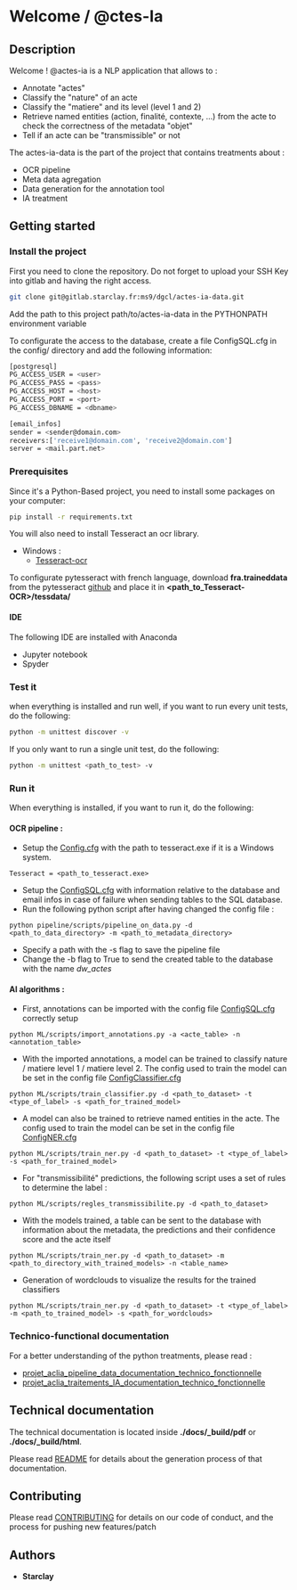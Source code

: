 
# Welcome / @ctes-Ia

## Description

Welcome ! @actes-ia is a NLP application that allows to :
- Annotate "actes"
- Classify the "nature" of an acte
- Classify the "matiere" and its level (level 1 and 2)
- Retrieve named entities (action, finalité, contexte, ...) from the acte to check the correctness of the metadata "objet"
- Tell if an acte can be "transmissible" or not

The actes-ia-data is the part of the project that contains treatments about :
- OCR pipeline
- Meta data agregation
- Data generation for the annotation tool
- IA treatment

## Getting started

### Install the project

First you need to clone the repository.
  Do not forget to upload your SSH Key into gitlab and having the right access.

```bash
git clone git@gitlab.starclay.fr:ms9/dgcl/actes-ia-data.git
```

Add the path to this project path/to/actes-ia-data in the PYTHONPATH environment variable 

To configurate the access to the database, create a file ConfigSQL.cfg in the config/ directory and add the following information:

```bash
[postgresql]
PG_ACCESS_USER = <user>
PG_ACCESS_PASS = <pass>
PG_ACCESS_HOST = <host>
PG_ACCESS_PORT = <port>
PG_ACCESS_DBNAME = <dbname>

[email_infos]
sender = <sender@domain.com>
receivers:['receive1@domain.com', 'receive2@domain.com']
server = <mail.part.net>

```

### Prerequisites

Since it's a Python-Based project, you need to install some packages on your computer:

```bash
pip install -r requirements.txt
```

You will also need to install Tesseract an ocr library.

* Windows : 
    * [Tesseract-ocr](https://github.com/UB-Mannheim/tesseract/wiki)

To configurate pytesseract with french language, download __fra.traineddata__ from the pytesseract [github](https://github.com/tesseract-ocr/tessdata) and place it in __<path_to_Tesseract-OCR>/tessdata/__


#### IDE

The following IDE are installed with Anaconda

* Jupyter notebook
* Spyder


### Test it

when everything is installed and run well, if you want to run every unit tests, do the following:

```bash
python -m unittest discover -v
```

If you only want to run a single unit test, do the following:

```bash
python -m unittest <path_to_test> -v
```

### Run it
When everything is installed, if you want to run it, do the following:

#### OCR pipeline :
- Setup the [Config.cfg](config/Config.cfg) with the path to tesseract.exe if it is a Windows system.
```
Tesseract = <path_to_tesseract.exe>
```
- Setup the [ConfigSQL.cfg](config/ConfigSQL.cfg) with information relative to the database and email infos in case of failure when sending tables to the SQL database.
- Run the following python script after having changed the config file :
```
python pipeline/scripts/pipeline_on_data.py -d <path_to_data_directory> -m <path_to_metadata_directory>
```
- Specify a path with the -s flag to save the pipeline file
- Change the -b flag to True to send the created table to the database with the name _dw_actes_

#### AI algorithms :
- First, annotations can be imported with the config file [ConfigSQL.cfg](config/ConfigSQL.cfg) correctly setup
```
python ML/scripts/import_annotations.py -a <acte_table> -n <annotation_table>
```
- With the imported annotations, a model can be trained to classify nature / matiere level 1 / matiere level 2. The config used to train the model can be set in the config file [ConfigClassifier.cfg](config/ConfigClassifier.cfg)
```
python ML/scripts/train_classifier.py -d <path_to_dataset> -t <type_of_label> -s <path_for_trained_model>
```
- A model can also be trained to retrieve named entities in the acte. The config used to train the model can be set in the config file [ConfigNER.cfg](config/ConfigNER.cfg)
```
python ML/scripts/train_ner.py -d <path_to_dataset> -t <type_of_label> -s <path_for_trained_model>
```
- For "transmissibilité" predictions, the following script uses a set of rules to determine the label :
```
python ML/scripts/regles_transmissibilite.py -d <path_to_dataset>
```
- With the models trained, a table can be sent to the database with information about the metadata, the predictions and their confidence score and the acte itself
```
python ML/scripts/train_ner.py -d <path_to_dataset> -m <path_to_directory_with_trained_models> -n <table_name>
```
- Generation of wordclouds to visualize the results for the trained classifiers
```
python ML/scripts/train_ner.py -d <path_to_dataset> -t <type_of_label> -m <path_to_trained_model> -s <path_for_wordclouds>
```

### Technico-functional documentation
For a better understanding of the python treatments, please read :
- [projet_aclia_pipeline_data_documentation_technico_fonctionnelle](projet_aclia_pipeline_data_documentation_technico_fonctionnelle_v1.docx)
- [projet_aclia_traitements_IA_documentation_technico_fonctionnelle](projet_aclia_traitements_IA_documentation_technico_fonctionnelle_v1.docx)


## Technical documentation

The technical documentation is located inside **./docs/_build/pdf** or **./docs/_build/html**.

Please read [README](./docs/README.md) for details about the generation process of that documentation.

## Contributing

Please read [CONTRIBUTING](./docs/CONTRIBUTING.md) for details on our code of conduct, and the process for pushing new features/patch

## Authors

* **Starclay**
